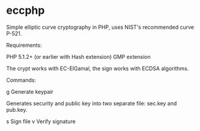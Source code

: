 eccphp
======

Simple elliptic curve cryptography in PHP, uses NIST's recommended curve P-521.

Requirements:

PHP 5.1.2+ (or earlier with Hash extension)
GMP extension

The crypt works with EC-ElGamal, the sign works with ECDSA algorithms.

Commands:

 g                     Generate keypair

Generates security and public key into two separate file: sec.key and pub.key.


 s <seckey> <file>     Sign file
 v <pubkey> <file>     Verify signature



